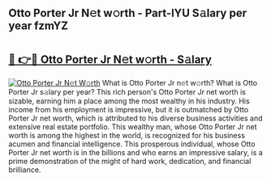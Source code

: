 ## Otto Porter Jr N𝚎t w𝚘rth - Part-lYU S𝚊lary per year fzmYZ

# <h2><a href="http://gc05koy.nevu.top/?p=Otto+Porter+Jr">🔗 👉🔴 Otto Porter Jr N𝚎t w𝚘rth - S𝚊lary</a></h2>

[![Otto Porter Jr N𝚎t W𝚘rth](https://i.imgur.com/Oavwk0R.jpeg)](http://gc05koy.nevu.top/?p=Otto+Porter+Jr)
What is Otto Porter Jr n𝚎t w𝚘rth? What is Otto Porter Jr s𝚊lary per year?
This rich person's Otto Porter Jr net worth is sizable, earning him a place among the most wealthy in his industry. His income from his employment is impressive, but it is outmatched by Otto Porter Jr net worth, which is attributed to his diverse business activities and extensive real estate portfolio. This wealthy man, whose Otto Porter Jr net worth is among the highest in the world, is recognized for his business acumen and financial intelligence. This prosperous individual, whose Otto Porter Jr net worth is in the billions and who earns an impressive salary, is a prime demonstration of the might of hard work, dedication, and financial brilliance.

